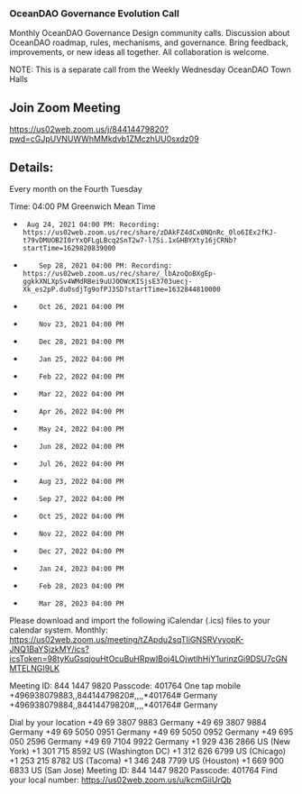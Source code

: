 ### OceanDAO Governance Evolution Call

Monthly OceanDAO Governance Design community calls. Discussion about OceanDAO roadmap, rules, mechanisms, and governance. Bring feedback, improvements, or new ideas all together. All collaboration is welcome.


NOTE: This is a separate call from the Weekly Wednesday OceanDAO Town Halls 

## Join Zoom Meeting

https://us02web.zoom.us/j/84414479820?pwd=cGJpUVNUWWhMMkdvb1ZMczhUU0sxdz09

## Details:

Every month on the Fourth Tuesday

Time: 04:00 PM Greenwich Mean Time
*      Aug 24, 2021 04:00 PM: Recording: https://us02web.zoom.us/rec/share/zDAkFZ4dCx0NQnRc_0lo6IEx2fKJ-t79vDMUOB2I0rYxQFLgLBcq2SnT2w7-l7Si.1xGHBYXty16jCRNb?startTime=1629820839000
*         Sep 28, 2021 04:00 PM: Recording: https://us02web.zoom.us/rec/share/_lbAzoQoBXgEp-ggkkXNLXpSv4WMdRBei9uUJOOWcKISjsE3703uecj-Xk_es2pP.du0sdjTg9ofPJ3SD?startTime=1632844810000
*         Oct 26, 2021 04:00 PM
*         Nov 23, 2021 04:00 PM
*         Dec 28, 2021 04:00 PM
*         Jan 25, 2022 04:00 PM
*         Feb 22, 2022 04:00 PM
*         Mar 22, 2022 04:00 PM
*         Apr 26, 2022 04:00 PM
*         May 24, 2022 04:00 PM
*         Jun 28, 2022 04:00 PM
*         Jul 26, 2022 04:00 PM
*         Aug 23, 2022 04:00 PM
*         Sep 27, 2022 04:00 PM
*         Oct 25, 2022 04:00 PM
*         Nov 22, 2022 04:00 PM
*         Dec 27, 2022 04:00 PM
*         Jan 24, 2023 04:00 PM
*         Feb 28, 2023 04:00 PM
*         Mar 28, 2023 04:00 PM

Please download and import the following iCalendar (.ics) files to your calendar system.
Monthly: https://us02web.zoom.us/meeting/tZApdu2sqTIiGNSRVvyopK-JNQ1BaYSjzkMY/ics?icsToken=98tyKuGsqjouHtOcuBuHRpwIBoj4LOjwtlhHjY1urinzGi9DSU7cGNMTELNGI9LK



Meeting ID: 844 1447 9820
Passcode: 401764
One tap mobile
+496938079883,,84414479820#,,,,*401764# Germany
+496938079884,,84414479820#,,,,*401764# Germany

Dial by your location
        +49 69 3807 9883 Germany
        +49 69 3807 9884 Germany
        +49 69 5050 0951 Germany
        +49 69 5050 0952 Germany
        +49 695 050 2596 Germany
        +49 69 7104 9922 Germany
        +1 929 436 2866 US (New York)
        +1 301 715 8592 US (Washington DC)
        +1 312 626 6799 US (Chicago)
        +1 253 215 8782 US (Tacoma)
        +1 346 248 7799 US (Houston)
        +1 669 900 6833 US (San Jose)
Meeting ID: 844 1447 9820
Passcode: 401764
Find your local number: https://us02web.zoom.us/u/kcmGiiUrQb



